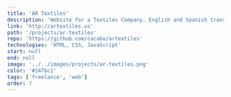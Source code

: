 ```yaml
---
title: 'AR Textiles'
description: 'Website for a Textiles Company. English and Spanish translations.'
link: 'http://artextiles.us'
path: '/projects/ar-textiles'
repo: 'https://github.com/cacabo/artextiles'
technologies: 'HTML, CSS, JavaScript'
start: null
end: null
image: '../../images/projects/ar-textiles.png'
color: '#247bc1'
tags: ['freelance', 'web']
order: 7
---
```

